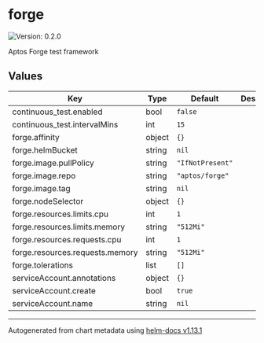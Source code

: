 # forge

![Version: 0.2.0](https://img.shields.io/badge/Version-0.2.0-informational?style=flat-square)

Aptos Forge test framework

## Values

| Key | Type | Default | Description |
|-----|------|---------|-------------|
| continuous_test.enabled | bool | `false` |  |
| continuous_test.intervalMins | int | `15` |  |
| forge.affinity | object | `{}` |  |
| forge.helmBucket | string | `nil` |  |
| forge.image.pullPolicy | string | `"IfNotPresent"` |  |
| forge.image.repo | string | `"aptos/forge"` |  |
| forge.image.tag | string | `nil` |  |
| forge.nodeSelector | object | `{}` |  |
| forge.resources.limits.cpu | int | `1` |  |
| forge.resources.limits.memory | string | `"512Mi"` |  |
| forge.resources.requests.cpu | int | `1` |  |
| forge.resources.requests.memory | string | `"512Mi"` |  |
| forge.tolerations | list | `[]` |  |
| serviceAccount.annotations | object | `{}` |  |
| serviceAccount.create | bool | `true` |  |
| serviceAccount.name | string | `nil` |  |

----------------------------------------------
Autogenerated from chart metadata using [helm-docs v1.13.1](https://github.com/norwoodj/helm-docs/releases/v1.13.1)
